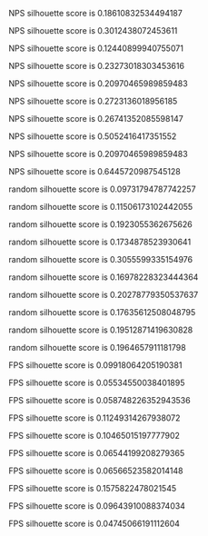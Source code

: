 NPS silhouette score is 0.18610832534494187

NPS silhouette score is 0.3012438072453611

NPS silhouette score is 0.12440899940755071

NPS silhouette score is 0.23273018303453616

NPS silhouette score is 0.20970465989859483

NPS silhouette score is 0.2723136018956185

NPS silhouette score is 0.26741352085598147

NPS silhouette score is 0.5052416417351552

NPS silhouette score is 0.20970465989859483

NPS silhouette score is 0.6445720987545128



random silhouette score is 0.09731794787742257

random silhouette score is 0.11506173102442055

random silhouette score is 0.1923055362675626

random silhouette score is 0.1734878523930641

random silhouette score is 0.3055599335154976

random silhouette score is 0.16978228323444364

random silhouette score is 0.20278779350537637

random silhouette score is 0.17635612508048795

random silhouette score is 0.19512871419630828

random silhouette score is 0.1964657911181798



FPS silhouette score is 0.09918064205190381

FPS silhouette score is 0.05534550038401895

FPS silhouette score is 0.058748226352943536

FPS silhouette score is 0.11249314267938072

FPS silhouette score is 0.10465015197777902

FPS silhouette score is 0.06544199208279365

FPS silhouette score is 0.06566523582014148

FPS silhouette score is 0.1575822478021545

FPS silhouette score is 0.09643910088374034

FPS silhouette score is 0.04745066191112604